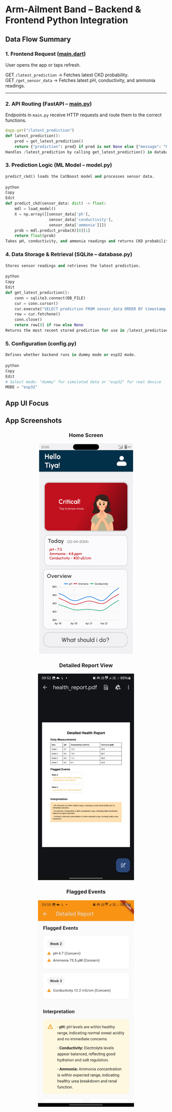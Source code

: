# Arm-Ailment Band – Backend & Frontend Python Integration

## Data Flow Summary

### 1. Frontend Request ([main.dart](../frontend/lib/main.dart))
User opens the app or taps refresh.

GET `/latest_prediction` → Fetches latest CKD probability.  
GET `/get_sensor_data` → Fetches latest pH, conductivity, and ammonia readings.

---

### 2. API Routing (FastAPI – [main.py](../frontend/main.py))
Endpoints in `main.py` receive HTTP requests and route them to the correct functions.

```python
@app.get("/latest_prediction")
def latest_prediction():
    pred = get_latest_prediction()
    return {"prediction": pred} if pred is not None else {"message": "No data yet"}
Handles /latest_prediction by calling get_latest_prediction() in database.py.
```
### 3. Prediction Logic (ML Model – model.py)
```python
predict_ckd() loads the CatBoost model and processes sensor data.

python
Copy
Edit
def predict_ckd(sensor_data: dict) -> float:
    mdl = load_model()
    X = np.array([[sensor_data['ph'],
                   sensor_data['conductivity'],
                   sensor_data['ammonia']]])
    prob = mdl.predict_proba(X)[0][1]
    return float(prob)
Takes pH, conductivity, and ammonia readings and returns CKD probability.
```

### 4. Data Storage & Retrieval (SQLite – database.py)
```python
Stores sensor readings and retrieves the latest prediction.

python
Copy
Edit
def get_latest_prediction():
    conn = sqlite3.connect(DB_FILE)
    cur = conn.cursor()
    cur.execute("SELECT prediction FROM sensor_data ORDER BY timestamp DESC LIMIT 1")
    row = cur.fetchone()
    conn.close()
    return row[0] if row else None
Returns the most recent stored prediction for use in /latest_prediction.
```
### 5. Configuration (config.py)
```python
Defines whether backend runs in dummy mode or esp32 mode.

python
Copy
Edit
# Select mode: "dummy" for simulated data or "esp32" for real device
MODE = "esp32"
```

## App UI Focus

## App Screenshots

<div align="center">

### Home Screen
<img src="../Homepage.png" alt="Home Screen" width="300">

### Detailed Report View
<img src="../Detailed%20Report.jpg" alt="Detailed Report" width="300">

### Flagged Events
<img src="../Flagged%20events.jpg" alt="Flagged Events" width="300">

</div>

